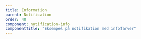 ```yaml
---
title: Information
parent: Notification
order: 40
component: notification-info
componentTitle: "Eksempel på notifikation med infofarver"
---
```

